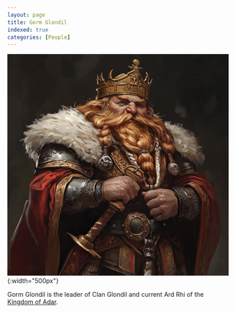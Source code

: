 ```yaml
---
layout: page
title: Gorm Glondil
indexed: true
categories: [People]
---
```


![Gorm Glondil](/persons/gorm_glondil.png){:width="500px"}

Gorm Glondil is the leader of Clan Glondil and current Ard Rhi of the [Kingdom of Adar](/nations/adar_kingdom).
